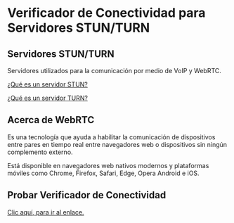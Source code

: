 # Verificador de Conectividad para Servidores STUN/TURN

## Servidores STUN/TURN

Servidores utilizados para la comunicación por medio de VoIP y WebRTC.

[¿Qué es un servidor STUN?](https://es.wikipedia.org/wiki/STUN "Servidor STUN")

[¿Qué es un servidor TURN?](https://en.wikipedia.org/wiki/Traversal_Using_Relays_around_NAT "Servidor TURN (Información en Inglés)")

## Acerca de WebRTC

Es una tecnología que ayuda a habilitar la comunicación de dispositivos entre pares en tiempo real entre navegadores web o dispositivos sin ningún complemento externo.

Está disponible en navegadores web nativos modernos y plataformas móviles como Chrome, Firefox, Safari, Edge, Opera Android e iOS.

## Probar Verificador de Conectividad

[Clic aquí, para ir al enlace.](https://jhonatan-dev.github.io/stun-turn-server-tester/)
